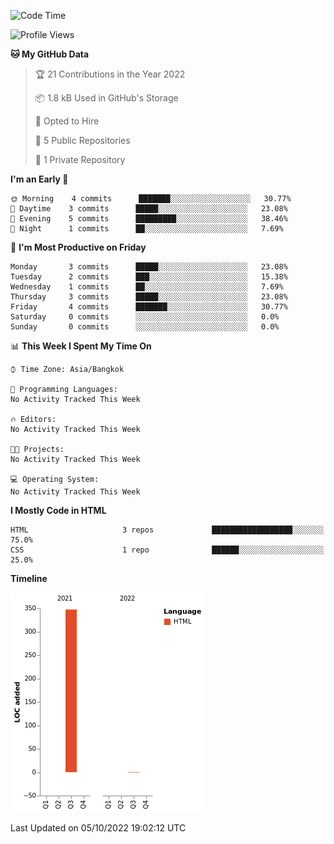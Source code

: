 <!--START_SECTION:waka-->
![Code Time](http://img.shields.io/badge/Code%20Time-1%20hr%2051%20mins-blue)

![Profile Views](http://img.shields.io/badge/Profile%20Views-1-blue)

**🐱 My GitHub Data** 

> 🏆 21 Contributions in the Year 2022
 > 
> 📦 1.8 kB Used in GitHub's Storage 
 > 
> 💼 Opted to Hire
 > 
> 📜 5 Public Repositories 
 > 
> 🔑 1 Private Repository 
 > 
**I'm an Early 🐤** 

```text
🌞 Morning    4 commits      ███████░░░░░░░░░░░░░░░░░░   30.77% 
🌆 Daytime    3 commits      █████░░░░░░░░░░░░░░░░░░░░   23.08% 
🌃 Evening    5 commits      █████████░░░░░░░░░░░░░░░░   38.46% 
🌙 Night      1 commits      ██░░░░░░░░░░░░░░░░░░░░░░░   7.69%

```
📅 **I'm Most Productive on Friday** 

```text
Monday       3 commits      █████░░░░░░░░░░░░░░░░░░░░   23.08% 
Tuesday      2 commits      ███░░░░░░░░░░░░░░░░░░░░░░   15.38% 
Wednesday    1 commits      ██░░░░░░░░░░░░░░░░░░░░░░░   7.69% 
Thursday     3 commits      █████░░░░░░░░░░░░░░░░░░░░   23.08% 
Friday       4 commits      ███████░░░░░░░░░░░░░░░░░░   30.77% 
Saturday     0 commits      ░░░░░░░░░░░░░░░░░░░░░░░░░   0.0% 
Sunday       0 commits      ░░░░░░░░░░░░░░░░░░░░░░░░░   0.0%

```


📊 **This Week I Spent My Time On** 

```text
⌚︎ Time Zone: Asia/Bangkok

💬 Programming Languages: 
No Activity Tracked This Week

🔥 Editors: 
No Activity Tracked This Week

🐱‍💻 Projects: 
No Activity Tracked This Week

💻 Operating System: 
No Activity Tracked This Week

```

**I Mostly Code in HTML** 

```text
HTML                     3 repos             ██████████████████░░░░░░░   75.0% 
CSS                      1 repo              ██████░░░░░░░░░░░░░░░░░░░   25.0%

```


**Timeline**

![Chart not found](https://raw.githubusercontent.com/nahcettolrahc/nahcettolrahc/main/charts/bar_graph.png) 


 Last Updated on 05/10/2022 19:02:12 UTC
<!--END_SECTION:waka-->

